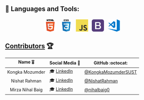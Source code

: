 ## 🧰 Languages and Tools:
<p align="center">
<img src="https://raw.githubusercontent.com/github/explore/80688e429a7d4ef2fca1e82350fe8e3517d3494d/topics/html/html.png" alt="html" height="40" style="vertical-align:top; margin:4px">
 <img src="https://raw.githubusercontent.com/github/explore/80688e429a7d4ef2fca1e82350fe8e3517d3494d/topics/css/css.png" alt="css" height="40" style="vertical-align:top; margin:4px">
<img src="https://raw.githubusercontent.com/github/explore/80688e429a7d4ef2fca1e82350fe8e3517d3494d/topics/javascript/javascript.png" alt="Javascript" height="40" style="vertical-align:top; margin:4px">
<img src="https://raw.githubusercontent.com/github/explore/80688e429a7d4ef2fca1e82350fe8e3517d3494d/topics/bootstrap/bootstrap.png" alt="bootstrap" height="40" style="vertical-align:top; margin:4px">
<img src="https://raw.githubusercontent.com/github/explore/80688e429a7d4ef2fca1e82350fe8e3517d3494d/topics/visual-studio-code/visual-studio-code.png" alt="VS Code" height="40" style="vertical-align:top; margin:4px">
</p>

## [Contributors](https://github.com/nihalbaig0/robosust_website/graphs/contributors) :trophy:

|      Name :medal_military:    |     Social Media :wave:    | GitHub :octocat: |
|:-------------:|:-------------------|------------------|
| Kongka Mozumder |  :mortar_board: [LinkedIn](https://www.linkedin.com/in/kongka-mozumder-86ab47190/) | [@KongkaMozumderSUST](https://github.com/KongkaMozumderSUST/)  |
| Nishat Rahman       | :mortar_board: [LinkedIn](https://www.linkedin.com/in/nishat-rahman-71b392180/) | [@NishatRahman](https://github.com/NishatRahman/)      |
| Mirza Nihal Baig  |  :mortar_board: [LinkedIn](https://www.linkedin.com/in/mirza-nihal-baig-0361971a0/) | [@nihalbaig0](https://github.com/nihalbaig0/)      |


